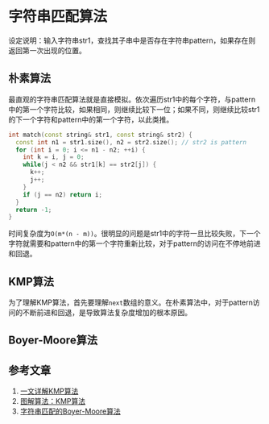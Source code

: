 # 字符串匹配算法

设定说明：输入字符串str1，查找其子串中是否存在字符串pattern，如果存在则返回第一次出现的位置。

## 朴素算法

最直观的字符串匹配算法就是直接模拟。依次遍历str1中的每个字符，与pattern中的第一个字符比较，如果相同，则继续比较下一位；如果不同，则继续比较str1的下一个字符和pattern中的第一个字符，以此类推。
```cpp
int match(const string& str1, const string& str2) {
  const int n1 = str1.size(), n2 = str2.size(); // str2 is pattern
  for (int i = 0; i <= n1 - n2; ++i) {
    int k = i, j = 0;
    while(j < n2 && str1[k] == str2[j]) {
      k++;
      j++;
    }
    if (j == n2) return i;
  }
  return -1;
}
```
时间复杂度为`O(m*(n - m))`。很明显的问题是str1中的字符一旦比较失败，下一个字符就需要和pattern中的第一个字符重新比较，对于pattern的访问在不停地前进和回退。

## KMP算法

为了理解KMP算法，首先要理解`next`数组的意义。在朴素算法中，对于pattern访问的不断前进和回退，是导致算法复杂度增加的根本原因。

## Boyer-Moore算法

## 参考文章
1. [一文详解KMP算法](https://mp.weixin.qq.com/s/ixOkg97X85LnniRbFi_bow)
2. [图解算法：KMP算法](https://blog.csdn.net/qq_38490457/article/details/115216596)
3. [字符串匹配的Boyer-Moore算法](http://www.ruanyifeng.com/blog/2013/05/boyer-moore_string_search_algorithm.html)
